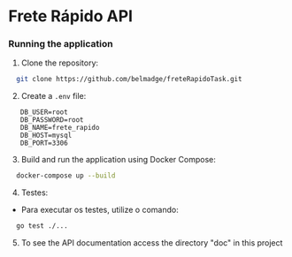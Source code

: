 # Frete Rápido API

### Running the application

1. Clone the repository:
```sh
  git clone https://github.com/belmadge/freteRapidoTask.git
```

2. Create a `.env` file:
```env
   DB_USER=root
   DB_PASSWORD=root
   DB_NAME=frete_rapido
   DB_HOST=mysql
   DB_PORT=3306
```

3. Build and run the application using Docker Compose:
```sh
  docker-compose up --build
```

4. Testes:
- Para executar os testes, utilize o comando:
```sh
  go test ./...
```

5. To see the API documentation access the directory "doc" in this project
